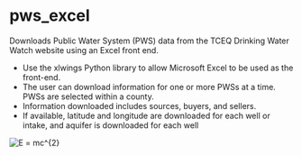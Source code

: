 # pws_excel
Downloads Public Water System (PWS) data from the TCEQ Drinking Water Watch website using an Excel front end.
* Use the xlwings Python library to allow Microsoft Excel to be used as the front-end.
* The user can download information for one or more PWSs at a time. PWSs are selected within a county.
* Information downloaded includes sources, buyers, and sellers.
* If available, latitude and longitude are downloaded for each well or intake, and aquifer is downloaded for each well

<img src="https://latex.codecogs.com/png.latex?E&space;=&space;mc^{2}" title="E = mc^{2}" />
